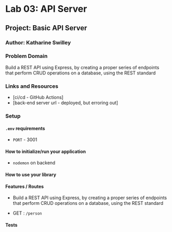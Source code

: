 # Lab 03: API Server

## Project: Basic API Server

### Author: Katharine Swilley

### Problem Domain

Build a REST API using Express, by creating a proper series of endpoints that perform CRUD operations on a database, using the REST standard

### Links and Resources

- [ci/cd - GitHub Actions]
- [back-end server url - deployed, but erroring out]

### Setup

#### `.env` requirements

- `PORT` - 3001

#### How to initialize/run your application

- `nodemon` on backend

#### How to use your library

#### Features / Routes

- Build a REST API using Express, by creating a proper series of endpoints that perform CRUD operations on a database, using the REST standard

- GET : `/person`

#### Tests

<!-- created Server Tests in the server.test.js file. Test in terminal with `npm test` command. -->

<!-- #### UML

Link to an image of the UML for your application and response to events -->